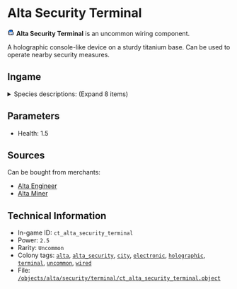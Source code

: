 # Alta Security Terminal

<img src="https://raw.githubusercontent.com/Ceterai/Enternia/main/objects/alta/security/terminal/icon.png" alt="Alta Security Terminal icon" loading="lazy" height="16px" width="auto" /> **Alta Security Terminal** is an uncommon wiring component.

A holographic console-like device on a sturdy titanium base. Can be used to operate nearby security measures.

## Ingame

<details markdown="1"><summary>Species descriptions: (Expand 8 items)</summary>

- Alta: A protected interface that most likely controls some nearby security devices.
- Apex: This console offers a large degree of control.
- Avian: A useful console with a large holographic interface.
- Floran: Floran push buttons. Make thingsss happen!
- Glitch: Impressed. A single console can control so many different mechanisms at once.
- Human: A control console, it's just gotta be played with.
- Hylotl: This control console has a sleek and stylish design.
- Novakid: This console sure is somethin', I just wanna use it.

</details>

## Parameters

- Health: 1.5

## Sources

Can be bought from merchants:

- [Alta Engineer](https://ceterai.github.io/MyEnternia/Wiki/AltaEngineer)
- [Alta Miner](https://ceterai.github.io/MyEnternia/Wiki/AltaMiner)

## Technical Information

- In-game ID: `ct_alta_security_terminal`
- Power: `2.5`
- Rarity: `Uncommon`
- Colony tags: [`alta`](https://ceterai.github.io/MyEnternia/Wiki/Tags/Alta), [`alta_security`](https://ceterai.github.io/MyEnternia/Wiki/Tags/AltaSecurity), [`city`](https://ceterai.github.io/MyEnternia/Wiki/Tags/City), [`electronic`](https://ceterai.github.io/MyEnternia/Wiki/Tags/Electronic), [`holographic`](https://ceterai.github.io/MyEnternia/Wiki/Tags/Holographic), [`terminal`](https://ceterai.github.io/MyEnternia/Wiki/Tags/Terminal), [`uncommon`](https://ceterai.github.io/MyEnternia/Wiki/Tags/Uncommon), [`wired`](https://ceterai.github.io/MyEnternia/Wiki/Tags/Wired)
- File: [`/objects/alta/security/terminal/ct_alta_security_terminal.object`](https://github.com/Ceterai/Enternia/blob/main/objects/alta/security/terminal/ct_alta_security_terminal.object)
